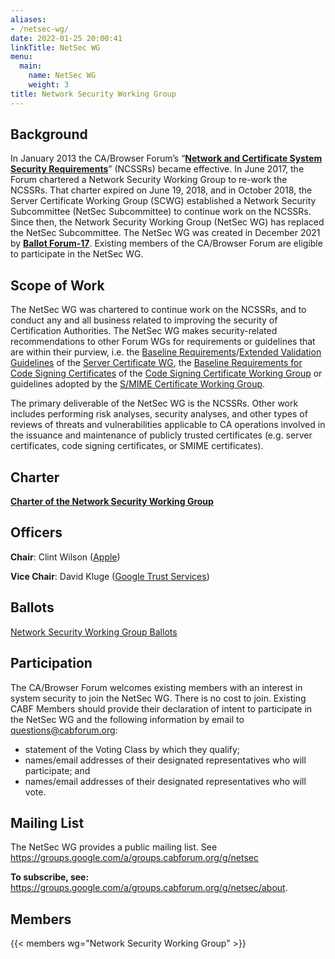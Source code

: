 ```yaml
---
aliases:
- /netsec-wg/
date: 2022-01-25 20:00:41
linkTitle: NetSec WG
menu:
  main:
    name: NetSec WG
    weight: 3
title: Network Security Working Group
---
```


## Background

In January 2013 the CA/Browser Forum’s “[**Network and Certificate System Security Requirements**](/working-groups/netsec/documents/)” (NCSSRs) became effective. In June 2017, the Forum chartered a Network Security Working Group to re-work the NCSSRs. That charter expired on June 19, 2018, and in October 2018, the Server Certificate Working Group (SCWG) established a Network Security Subcommittee (NetSec Subcommittee) to continue work on the NCSSRs. Since then, the Network Security Working Group (NetSec WG) has replaced the NetSec Subcommittee. The NetSec WG was created in December 2021 by [**Ballot Forum-17**](/2021/12/28/ballot-forum-17-creation-of-network-security-working-group/). Existing members of the CA/Browser Forum are eligible to participate in the NetSec WG.

## Scope of Work

The NetSec WG was chartered to continue work on the NCSSRs, and to conduct any and all business related to improving the security of Certification Authorities. The NetSec WG makes security-related recommendations to other Forum WGs for requirements or guidelines that are within their purview, i.e. the [Baseline Requirements](/working-groups/server/baseline-requirements/about/)/[Extended Validation Guidelines](/working-groups/server/extended-validation/about/) of the [Server Certificate WG](/working-groups/scwg/), the [Baseline Requirements for Code Signing Certificates](/working-groups/code-signing/documents/) of the [Code Signing Certificate Working Group](/working-groups/code-signing/) or guidelines adopted by the [S/MIME Certificate Working Group][1].

The primary deliverable of the NetSec WG is the NCSSRs. Other work includes performing risk analyses, security analyses, and other types of reviews of threats and vulnerabilities applicable to CA operations involved in the issuance and maintenance of publicly trusted certificates (e.g. server certificates, code signing certificates, or SMIME certificates).

## Charter

[**Charter of the Network Security Working Group**](charter/)

## Officers

**Chair**: Clint Wilson ([Apple](https://www.apple.com/))

**Vice Chair**: David Kluge ([Google Trust Services](https://pki.goog/))

## Ballots

[Network Security Working Group Ballots](ballots/)

## Participation

The CA/Browser Forum welcomes existing members with an interest in system security to join the NetSec WG. There is no cost to join. Existing CABF Members should provide their declaration of intent to participate in the NetSec WG and the following information by email to <questions@cabforum.org>:

- statement of the Voting Class by which they qualify;
- names/email addresses of their designated representatives who will participate; and
- names/email addresses of their designated representatives who will vote.

## Mailing List

The NetSec WG provides a public mailing list. See <https://groups.google.com/a/groups.cabforum.org/g/netsec>

**To subscribe, see:** <https://groups.google.com/a/groups.cabforum.org/g/netsec/about>.

## Members

{{< members wg="Network Security Working Group" >}}

[1]: /working-groups/smime-certificate-wg/
